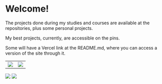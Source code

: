 <div> 
  <h1>Welcome!</h1>
  <p>The projects done during my studies and courses are available at the repositories, plus some personal projects.</p>
  <p>My best projects, currently, are accessible on the pins.</p>
  <p>Some will have a Vercel link at the README.md, where you can access a version of the site through it.</p>
</div>
<div>
  <table>
    <tr>
      <td>
        <a href="https://github.com/anuraghazra/github-readme-stats">
          <img src="https://github-readme-stats-git-dependabot-f1d363-ghtassinaris-projects.vercel.app/api?username=GHTassinari&theme=midnight-purple&show_icons=true&include_all_commits=true" />
        </a>
      </td>
      <td>
        <a href="https://github.com/anuraghazra/github-readme-stats">
          <img src="https://github-readme-stats-git-dependabot-f1d363-ghtassinaris-projects.vercel.app/api/top-langs/?username=GHTassinari&theme=midnight-purple&show_icons=true" />
        </a>
      </td>
    </tr>
  </table>
</div>

<div> 
  <a href="mailto:contato.guilhermetassinari@gmail.com"><img src="https://img.shields.io/badge/-Gmail-%23333?style=for-the-badge&logo=gmail&logoColor=white" target="_blank"></a>
  <a href="https://www.linkedin.com/in/guilhermehtassinari/" target="_blank"><img src="https://img.shields.io/badge/-LinkedIn-%230077B5?style=for-the-badge&logo=linkedin&logoColor=white" target="_blank"></a>  
</div>
